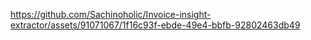

https://github.com/Sachinoholic/Invoice-insight-extractor/assets/91071067/1f16c93f-ebde-49e4-bbfb-92802463db49

